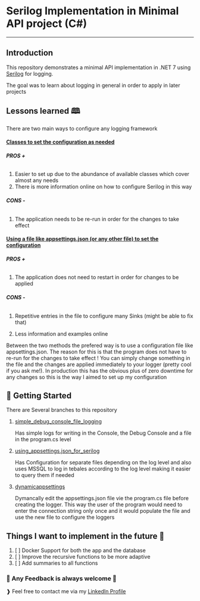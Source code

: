 ﻿# Serilog Implementation in Minimal API project (C#)
---

## Introduction

This repository demonstrates a minimal API implementation in .NET 7 using [Serilog](https://serilog.net/) for logging. 

The goal was to learn about logging in general in order to apply in later projects 

## Lessons learned  🕮
There are two main ways to configure any logging framework 
 
#### <u> Classes to set the configuration as needed </u>
###### **PROS +**
1. Easier to set up due to the abundance of available classes which cover almost any needs
1. There is more information online on how to configure Serilog in this way 
###### **CONS -** 
1. The application needs to be re-run in order for the changes to take effect 
#### <u> Using a file like appsettings.json (or any other file) to set the configuration</u>
###### **PROS +**
1. The application does not need to restart in order for changes to be applied

###### **CONS -** 
1. Repetitive entries in the file to configure many Sinks (might be able to fix that) 

1. Less information and examples online
    
Between the two methods the prefered way is to use a configuration file like appsettings.json. 
The reason for this is that the program does not have to re-run for the changes to take effect !
You can simply change something in the file and the changes are applied immediately to your logger (pretty cool if you ask me!).
In production this has the obvious plus of zero downtime for any changes so this is the way I aimed to set up my configuration

## &#127937; Getting Started 

There are Several branches to this repository 
1. [simple_debug_console_file_logging](https://github.com/AndreasGkizis/SerilogExample/tree/simple_debug_console_file_logging)

    Has simple logs for writing in the Console, the Debug Console and a file in the program.cs level
1. [ using_appsettings.json_for_serilog]()


    Has Configuration for separate files depending on the log level and also uses MSSQL
to log in tebales according to the log level making it easier to query them if needed


1. [dynamicappsettings]()

    Dymancally edit the appsettings.json file vie the program.cs file before creating the logger.
This way the user of the program would need to enter the connection string only once and it would populate the file
and use the new file to configure the loggers


## Things I want to implement in the future  :crystal_ball:
1. [ ] Docker Support for both the app and the database
1. [ ] Improve the recursive functions to be more adaptive
1. [ ] Add summaries to all functions



### &#127882; Any Feedback is always welcome &#128170;

&#10097; Feel free to contact me via my [LinkedIn Profile](https://www.linkedin.com/in/andreas-gkizis-a9ab29a5/)
